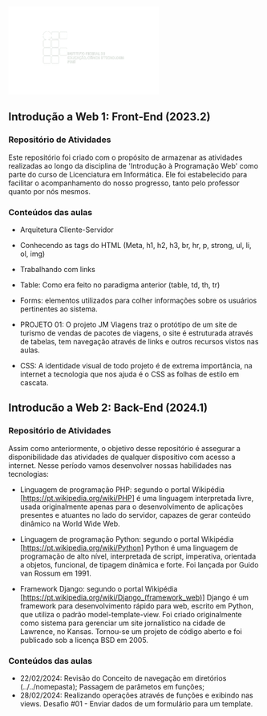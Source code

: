 <img src='projeto-2023-02/assets/img/logo-branca.png' width='300' /> 

## Introdução a Web 1: Front-End (2023.2)
### Repositório de Atividades

Este repositório foi criado com o propósito de armazenar as atividades realizadas ao longo da disciplina de 'Introdução à Programação Web' como parte do curso de Licenciatura em Informática. Ele foi estabelecido para facilitar o acompanhamento do nosso progresso, tanto pelo professor quanto por nós mesmos.

### Conteúdos das aulas

- Arquitetura Cliente-Servidor

- Conhecendo as tags do HTML (Meta, h1, h2, h3, br, hr, p, strong, ul, li, ol, img)

- Trabalhando com links

- Table: Como era feito no paradigma anterior (table, td, th, tr) 

- Forms: elementos utilizados para colher informações sobre os usuários pertinentes ao sistema.

- PROJETO 01: O projeto JM Viagens traz o protótipo de um site de turismo de vendas de pacotes de viagens, o site é estruturada através de tabelas, tem navegação através de links e outros recursos vistos nas aulas.

- CSS: A identidade visual de todo projeto é de extrema importância, na internet a tecnologia que nos ajuda é o CSS as folhas de estilo em cascata.

## Introducão a Web 2: Back-End (2024.1)
### Repositório de Atividades

Assim como anteriormente, o objetivo desse repositório é assegurar a disponibilidade das atividades de qualquer dispositivo com acesso a internet. Nesse período vamos desenvolver nossas habilidades nas tecnologias:

- Linguagem de programação PHP: segundo o portal Wikipédia [https://pt.wikipedia.org/wiki/PHP] é uma linguagem interpretada livre, usada originalmente apenas para o desenvolvimento de aplicações presentes e atuantes no lado do servidor, capazes de gerar conteúdo dinâmico na World Wide Web.
  
- Linguagem de programação Python: segundo o portal Wikipédia [https://pt.wikipedia.org/wiki/Python] Python é uma linguagem de programação de alto nível, interpretada de script, imperativa, orientada a objetos, funcional, de tipagem dinâmica e forte. Foi lançada por Guido van Rossum em 1991.
  
- Framework Django: segundo o portal Wikipédia [https://pt.wikipedia.org/wiki/Django_(framework_web)] Django é um framework para desenvolvimento rápido para web, escrito em Python, que utiliza o padrão model-template-view. Foi criado originalmente como sistema para gerenciar um site jornalístico na cidade de Lawrence, no Kansas. Tornou-se um projeto de código aberto e foi publicado sob a licença BSD em 2005.

### Conteúdos das aulas

- 22/02/2024: Revisão do Conceito de navegação em diretórios (../../nomepasta); Passagem de parâmetos em funções;
- 28/02/2024: Realizando operações através de funções e exibindo nas views. Desafio #01 - Enviar dados de um formulário para um template.
